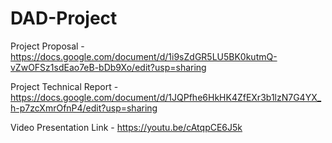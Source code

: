 # DAD-Project

Project Proposal - https://docs.google.com/document/d/1i9sZdGR5LU5BK0kutmQ-vZwOFSz1sdEao7eB-bDb9Xo/edit?usp=sharing

Project Technical Report - https://docs.google.com/document/d/1JQPfhe6HkHK4ZfEXr3b1lzN7G4YX_h-p7zcXmrOfnP4/edit?usp=sharing

Video Presentation Link - https://youtu.be/cAtqpCE6J5k
